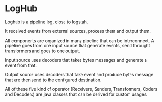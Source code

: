 # LogHub

Loghub is a pipeline log, close to logstah.

It received events from external sources, process them and output them.

All components are organized in many pipeline that can be interconnect. A pipeline goes from one input source
that generate events, send throught transformers and goes to one output.

Input source uses decoders that takes bytes messages and generate a event from that.

Output source uses decoders that take event and produce bytes message that are then send to the configured destination.

All of these five kind of operator (Receivers, Senders, Transformers, Coders and Decoders) are java classes that can be derived for
custom usages.

